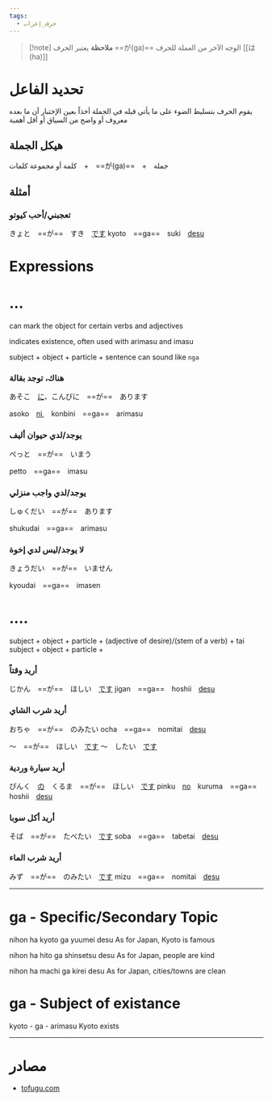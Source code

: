 ```yaml
---
tags:
  - حرف_إعراب
---
```

> [!note] **ملاحظة**
> يعتبر الحرف ==が(ga)== الوجه الآخر من العملة للحرف [[は(ha)]]
# تحديد الفاعل
يقوم الحرف بتسليط الضوء على ما يأتي قبله في الجملة أخذاً بعين الإختبار أن ما بعده معروف أو واضح من السياق أو أقل أهمية
## هيكل الجملة
كلمة أو مجموعة كلمات　+　==が(ga)==　+　جملة
## أمثلة
### تعجبني/أحب كيوتو
きょと　==が==　すき　[です](です(desu).md)
kyoto　==ga==　suki　[desu](です(desu).md)
# Expressions
# ...
can mark the object for certain verbs and adjectives

indicates existence, often used with arimasu and imasu

subject + object + particle + sentence
can sound like `nga` 

### هناك، توجد بقالة
あそこ　[に](に(ni).md)、こんびに　==が==　あります

asoko　[ni](に(ni).md),　konbini　==ga==　arimasu
### يوجد/لدي حيوان أليف
ぺっと　==が==　いまう

petto　==ga==　imasu
### يوجد/لدي واجب منزلي
しゅくだい　==が==　あります

shukudai　==ga==　arimasu
### لا يوجد/ليس لدي إخوة
きょうだい　==が==　いません

kyoudai　==ga==　imasen
# ....
subject + object + particle + (adjective of desire)/(stem of a verb) + tai
subject + object + particle + 
### أريد وقتاً
じかん　==が==　ほしい　[です](です(desu).md)
jigan　==ga==　hoshii　[desu](です(desu).md)
### أريد شرب الشاي
おちゃ　==が==　のみたい
ocha　==ga==　nomitai　[desu](です(desu).md)

～　==が==　ほしい　[です](です(desu).md)
～　したい　[です](です(desu).md)

### أريد سيارة وردية
ぴんく　[の](の(no).md)　くるま　==が==　ほしい　[です](です(desu).md)
pinku　[no](の(no).md)　kuruma　==ga==　hoshii　[desu](です(desu).md)
### أريد أكل سوبا
そば　==が==　たべたい　[です](です(desu).md)
soba　==ga==　tabetai　[desu](です(desu).md)
### أريد شرب الماء
みず　==が==　のみたい　[です](です(desu).md)
mizu　==ga==　nomitai　[desu](です(desu).md)

---

# ga - Specific/Secondary Topic
nihon ha kyoto ga yuumei desu
As for Japan, Kyoto is famous

nihon ha hito ga shinsetsu desu
As for Japan, people are kind

nihon ha machi ga kirei desu
As for Japan, cities/towns are clean
# ga - Subject of existance
kyoto - ga - arimasu
Kyoto exists

---

# مصادر

- [tofugu.com](https://tofugu.com/japanese-grammar/particle-ga)